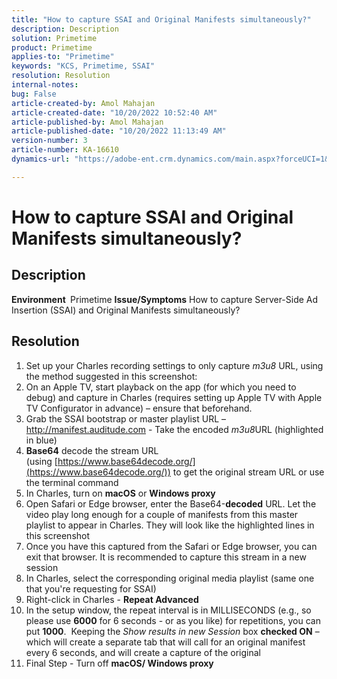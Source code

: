 ```yaml
---
title: "How to capture SSAI and Original Manifests simultaneously?"
description: Description
solution: Primetime
product: Primetime
applies-to: "Primetime"
keywords: "KCS, Primetime, SSAI"
resolution: Resolution
internal-notes: 
bug: False
article-created-by: Amol Mahajan
article-created-date: "10/20/2022 10:52:40 AM"
article-published-by: Amol Mahajan
article-published-date: "10/20/2022 11:13:49 AM"
version-number: 3
article-number: KA-16610
dynamics-url: "https://adobe-ent.crm.dynamics.com/main.aspx?forceUCI=1&pagetype=entityrecord&etn=knowledgearticle&id=f16eb750-6550-ed11-bba2-00224808664b"

---
```

# How to capture SSAI and Original Manifests simultaneously?

## Description

<b>Environment </b>
Primetime
<b>Issue/Symptoms</b>
How to capture Server-Side Ad Insertion (SSAI) and Original Manifests simultaneously?




## Resolution


1. Set up your Charles recording settings to only capture *m3u8* URL, using the method suggested in this screenshot:
2. On an Apple TV, start playback on the app (for which you need to debug) and capture in Charles (requires setting up Apple TV with Apple TV Configurator in advance) – ensure that beforehand.
3. Grab the SSAI bootstrap or master playlist URL – http://manifest.auditude.com - Take the encoded *m3u8*URL (highlighted in blue)
4. <b>Base64</b> decode the stream URL (using [https://www.base64decode.org/](https://www.base64decode.org/)) to get the original stream URL or use the terminal command
5. In Charles, turn on <b>macOS</b> or <b>Windows proxy</b>
6. Open Safari or Edge browser, enter the Base64-<b>decoded</b> URL. Let the video play long enough for a couple of manifests from this master playlist to appear in Charles. They will look like the highlighted lines in this screenshot
7. Once you have this captured from the Safari or Edge browser, you can exit that browser. It is recommended to capture this stream in a new session
8. In Charles, select the corresponding original media playlist (same one that you're requesting for SSAI)
9. Right-click in Charles - <b>Repeat Advanced</b>
10. In the setup window, the repeat interval is in MILLISECONDS (e.g., so please use <b>6000</b> for 6 seconds - or as you like) for repetitions, you can put <b>1000</b>.  Keeping the *Show results in new Session* box <b>checked ON</b> – which will create a separate tab that will call for an original manifest every 6 seconds, and will create a capture of the original
11. Final Step - Turn off <b>macOS/ Windows proxy</b>

